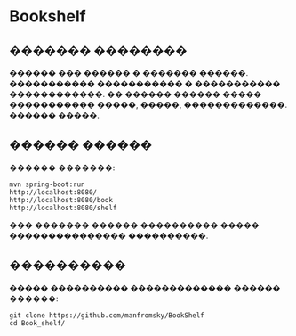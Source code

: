 # Bookshelf

## ������� ��������

������ ��� ������ � ������� ������. ����������� ����������� � ����������� ������������. �� ������ ������ ����� ����������� �����, �����, �������������. ������ �����.

## ������ ������

������ �������:

```shell
mvn spring-boot:run
http://localhost:8080/
http://localhost:8080/book
http://localhost:8080/shelf
```

��� ������� ������ ���������� ����� ��������������� ����������.

## ����������

����� ���������� ������������� ������ ������:

```shell
git clone https://github.com/manfromsky/BookShelf
cd Book_shelf/
```
